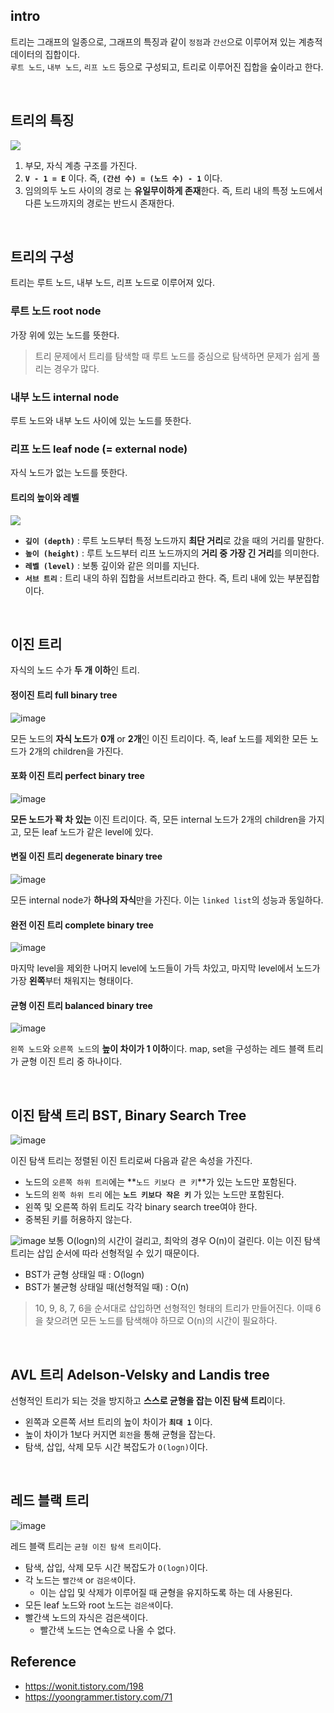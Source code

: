 ## intro
트리는 그래프의 일종으로, 그래프의 특징과 같이 `정점`과 `간선`으로 이루어져 있는 계층적 데이터의 집합이다.<br>
`루트 노드`, `내부 노드`, `리프 노드` 등으로 구성되고, 트리로 이루어진 집합을 숲이라고 한다.

<br>

## 트리의 특징
<img src = "https://github.com/DevTechGrowth/study_CS/assets/88030238/a916f4f0-ec8a-4097-b25c-f5ed86ee6e88" >

1. 부모, 자식 계층 구조를 가진다.
2. **`V - 1 = E`** 이다. 즉, **`(간선 수) = (노드 수) - 1`** 이다.
3. 임의의두 노드 사이의 경로 는 **유일무이하게 존재**한다. 즉, 트리 내의 특정 노드에서 다른 노드까지의 경로는 반드시 존재한다. 

<br>


## 트리의 구성
트리는 루트 노드, 내부 노드, 리프 노드로 이루어져 있다.

### 루트 노드 root node
가장 위에 있는 노드를 뜻한다. 
> 트리 문제에서 트리를 탐색할 때 루트 노드를 중심으로 탐색하면 문제가 쉽게 풀리는 경우가 많다.

### 내부 노드 internal node
루트 노드와 내부 노드 사이에 있는 노드를 뜻한다.

### 리프 노드 leaf node (= external node)
자식 노드가 없는 노드를 뜻한다.


#### 트리의 높이와 레벨
<img src = "https://github.com/DevTechGrowth/study_CS/assets/88030238/c8bce422-a895-4f3a-91cc-46fa66344614" >

- **`깊이 (depth)`** : 루트 노드부터 특정 노드까지 **최단 거리**로 갔을 때의 거리를 말한다.
- **`높이 (height)`** : 루트 노드부터 리프 노드까지의 **거리 중 가장 긴 거리**를 의미한다.
- **`레벨 (level)`** : 보통 깊이와 같은 의미를 지닌다.
- **`서브 트리`** : 트리 내의 하위 집합을 서브트리라고 한다. 즉, 트리 내에 있는 부분집합이다.

<br>

## 이진 트리
자식의 노드 수가 **두 개 이하**인 트리.
<br>

#### 정이진 트리 full binary tree
![image](https://github.com/DevTechGrowth/study_CS/assets/88030238/a9054344-89f4-4adb-bfc9-d23f8e231532)

모든 노드의 **자식 노드**가 **0개** or **2개**인 이진 트리이다. 즉, leaf 노드를 제외한 모든 노드가 2개의 children을 가진다.

#### 포화 이진 트리 perfect binary tree
![image](https://github.com/DevTechGrowth/study_CS/assets/88030238/20b64352-7b2e-44a2-b24f-2b9aa53a5cb4)

**모든 노드가 꽉 차 있는** 이진 트리이다. 즉, 모든 internal 노드가 2개의 children을 가지고, 모든 leaf 노드가 같은 level에 있다.

#### 변질 이진 트리 degenerate binary tree
![image](https://github.com/DevTechGrowth/study_CS/assets/88030238/d69e3bd5-a55a-4796-8a8f-b00deb58ccd5)

모든 internal node가 **하나의 자식**만을 가진다. 이는 `linked list`의 성능과 동일하다.

#### 완전 이진 트리 complete binary tree
![image](https://github.com/DevTechGrowth/study_CS/assets/88030238/2e1f1f5d-5bfc-4a9c-a2c0-8151c209bd1e)

마지막 level을 제외한 나머지 level에 노드들이 가득 차있고, 마지막 level에서 노드가 가장 **왼쪽**부터 채워지는 형태이다. 

#### 균형 이진 트리 balanced binary tree
![image](https://github.com/DevTechGrowth/study_CS/assets/88030238/89ed1c75-8ba9-4890-b33d-47b93b0b4df9)

`왼쪽 노드`와 `오른쪽 노드`의 **높이 차이가 1 이하**이다. map, set을 구성하는 레드 블랙 트리가 균형 이진 트리 중 하나이다.

  
<br>


## 이진 탐색 트리 BST, Binary Search Tree 
![image](https://github.com/DevTechGrowth/study_CS/assets/88030238/c8fc9a01-8803-4dff-ae16-9273b7be2d1a)

이진 탐색 트리는 정렬된 이진 트리로써 다음과 같은 속성을 가진다.
- 노드의 `오른쪽 하위 트리`에는 **`노드 키보다 큰 키`**가 있는 노드만 포함된다.
- 노드의 `왼쪽 하위 트리` 에는 **`노드 키보다 작은 키`** 가 있는 노드만 포함된다.
- 왼쪽 및 오른쪽 하위 트리도 각각 binary search tree여야 한다.
- 중복된 키를 허용하지 않는다.

![image](https://github.com/DevTechGrowth/study_CS/assets/88030238/220d6ee6-f8b4-4e95-93c6-553bd57c7ffe)
보통 O(logn)의 시간이 걸리고, 최악의 경우 O(n)이 걸린다. 이는 이진 탐색 트리는 삽입 순서에 따라 선형적일 수 있기 때문이다. 
- BST가 균형 상태일 때 : O(logn)
- BST가 불균형 상태일 때(선형적일 때) : O(n)

> 10, 9, 8, 7, 6을 순서대로 삽입하면 선형적인 형태의 트리가 만들어진다. 이때 6을 찾으려면 모든 노드를 탐색해야 하므로 O(n)의 시간이 필요하다. 

<br>


## AVL 트리 Adelson-Velsky and Landis tree
선형적인 트리가 되는 것을 방지하고 **스스로 균형을 잡는 이진 탐색 트리**이다.
- 왼쪽과 오른쪽 서브 트리의 높이 차이가 **`최대 1`** 이다.
- 높이 차이가 1보다 커지면 `회전`을 통해 균형을 잡는다.
- 탐색, 삽입, 삭제 모두 시간 복잡도가 `O(logn)`이다.

<br>


## 레드 블랙 트리
![image](https://github.com/DevTechGrowth/study_CS/assets/88030238/eeee802c-78d7-46bd-b304-ef9107741821)

레드 블랙 트리는 `균형 이진 탐색 트리`이다.
- 탐색, 삽입, 삭제 모두 시간 복잡도가 `O(logn)`이다.
- 각 노드는 `빨간색` or `검은색`이다.
  - 이는 삽입 및 삭제가 이루어질 때 균형을 유지하도록 하는 데 사용된다.
- 모든 leaf 노드와 root 노드는 `검은색`이다.
- 빨간색 노드의 자식은 검은색이다.
  - 빨간색 노드는 연속으로 나올 수 없다.
  
## Reference
- https://wonit.tistory.com/198
- https://yoongrammer.tistory.com/71


